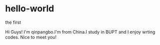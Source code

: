 # hello-world
the first

Hi Guys!
I'm qinpangbo.I'm from China.I study in BUPT and I enjoy wrting codes.
Nice to meet you!

